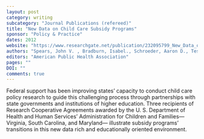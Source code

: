 ```yaml
---
layout: post
category: writing
subcategory: "Journal Publications (refereed)"
title: "New Data on Child Care Subsidy Programs"
sponsor: "Policy & Practice"
dates: 2012
website: "https://www.researchgate.net/publication/232095799_New_Data_on_Child_Care_Subsidy_Programs"
authors: "Spears, John V. , Bradburn, Isabel., Schroeder, Aaron D., Tester, Diana., Forry, Nicole"
editors: "American Public Health Association"
pages: ""
DOI: ""
comments: true
---
```


Federal support has been improving states’ capacity to conduct child care policy research to guide this challenging process through partnerships with state governments and institutions of higher education. Three recipients of Research Cooperative Agreements awarded by the U. S. Department of Health and Human Services’ Administration for Children and Families—Virginia, South Carolina, and Maryland— illustrate subsidy programs’ transitions in this new data rich and educationally oriented environment.
